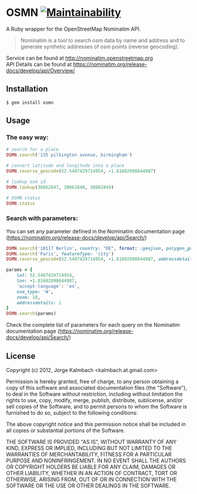 # OSMN [![Maintainability](https://api.codeclimate.com/v1/badges/dd21f82be412394ac8ea/maintainability)](https://codeclimate.com/github/max-power/osmn/maintainability)

A Ruby wrapper for the OpenStreetMap Nominatim API.

> Nominatim is a tool to search osm data by name and address 
and to generate synthetic addresses of osm points (reverse geocoding). 

Service can be found at http://nominatim.openstreetmap.org  
API Details can be found at https://nominatim.org/release-docs/develop/api/Overview/

## Installation

    $ gem install osmn

## Usage
### The easy way:
```ruby
# search for a place
OSMN.search('135 pilkington avenue, birmingham')

# convert latitude and longitude into a place
OSMN.reverse_geocode(52.5487429714954, -1.81602098644987)

# lookup osm id
OSMN.lookup(38862847, 38862848, 38862849)

# OSMN status
OSMN.status
```

### Search with parameters:
You can set any parameter defined in the Nominatim documentation page (https://nominatim.org/release-docs/develop/api/Search/)

```ruby
OSMN.search('10117 Berlin', country: "DE", format: :geojson, polygon_geojson: true)
OSMN.search('Paris', featureType: 'city')
OSMN.reverse_geocode(52.5487429714954, -1.81602098644987, addressdetails: true)

params = {
    lat: 52.5487429714954, 
    lon: -1.81602098644987, 
    'accept-language': 'en', 
    osm_type: 'W', 
    zoom: 18, 
    addressdetails: 1
}
OSMN.search(params)
```


Check the complete list of parameters for each query on the Nominatim documentation page (https://nominatim.org/release-docs/develop/api/Search/)

## License
Copyright (c) 2012, Jorge Kalmbach <kalmbach.at.gmail.com>

Permission is hereby granted, free of charge, to any
person obtaining a copy of this software and associated
documentation files (the "Software"), to deal in the
Software without restriction, including without limitation
the rights to use, copy, modify, merge, publish,
distribute, sublicense, and/or sell copies of the
Software, and to permit persons to whom the Software is
furnished to do so, subject to the following conditions:

The above copyright notice and this permission notice
shall be included in all copies or substantial portions of
the Software.

THE SOFTWARE IS PROVIDED "AS IS", WITHOUT WARRANTY OF ANY
KIND, EXPRESS OR IMPLIED, INCLUDING BUT NOT LIMITED TO THE
WARRANTIES OF MERCHANTABILITY, FITNESS FOR A PARTICULAR
PURPOSE AND NONINFRINGEMENT. IN NO EVENT SHALL THE AUTHORS
OR COPYRIGHT HOLDERS BE LIABLE FOR ANY CLAIM, DAMAGES OR
OTHER LIABILITY, WHETHER IN AN ACTION OF CONTRACT, TORT OR
OTHERWISE, ARISING FROM, OUT OF OR IN CONNECTION WITH THE
SOFTWARE OR THE USE OR OTHER DEALINGS IN THE SOFTWARE.
